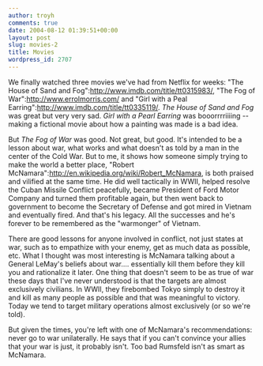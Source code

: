 ```yaml
---
author: troyh
comments: true
date: 2004-08-12 01:39:51+00:00
layout: post
slug: movies-2
title: Movies
wordpress_id: 2707
---
```


We finally watched three movies we've had from Netflix for weeks: "The House of Sand and Fog":http://www.imdb.com/title/tt0315983/, "The Fog of War":http://www.errolmorris.com/ and "Girl with a Peal Earring":http://www.imdb.com/title/tt0335119/.  _The House of Sand and Fog_ was great but very very sad. _Girl with a Pearl Earring_ was booorrrriiiing -- making a fictional movie about how a painting was made is a bad idea.

But _The Fog of War_ was good. Not great, but good. It's intended to be a lesson about war, what works and what doesn't as told by a man in the center of the Cold War. But to me, it shows how someone simply trying to make the world a better place, "Robert McNamara":http://en.wikipedia.org/wiki/Robert_McNamara, is both praised and vilified at the same time. He did well tactically in WWII, helped resolve the Cuban Missile Conflict peacefully, became President of Ford Motor Company and turned them profitable again, but then went back to government to become the Secretary of Defense and got mired in Vietnam and eventually fired. And that's his legacy. All the successes and he's forever to be remembered as the "warmonger" of Vietnam.

There are good lessons for anyone involved in conflict, not just states at war, such as to empathize with your enemy, get as much data as possible, etc. What I thought was most interesting is McNamara talking about a General LeMay's beliefs about war.... essentially kill them before they kill you and rationalize it later. One thing that doesn't seem to be as true of war these days that I've never understood is that the targets are almost exclusively civilians. In WWII, they firebombed Tokyo simply to destroy it and kill as many people as possible and that was meaningful to victory. Today we tend to target military operations almost exclusively (or so we're told).

But given the times, you're left with one of McNamara's recommendations: never go to war unilaterally. He says that if you can't convince your allies that your war is just, it probably isn't. Too bad Rumsfeld isn't as smart as McNamara.

